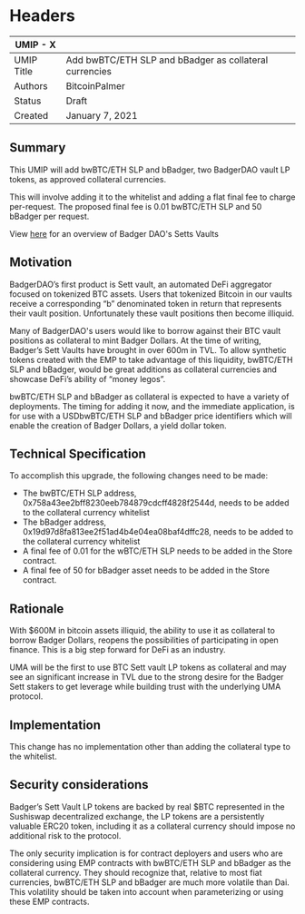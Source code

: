 # Headers

| UMIP - X |                                     |
| ---------- | ----------------------------------- |
| UMIP Title | Add bwBTC/ETH SLP and bBadger as collateral currencies |
| Authors    | BitcoinPalmer  |
| Status     | Draft                               |
| Created    | January 7, 2021                    |

## Summary


This UMIP will add bwBTC/ETH SLP and bBadger, two BadgerDAO vault LP tokens, as approved collateral currencies. 

 This will involve adding it to the whitelist and adding a flat final fee to charge per-request. The proposed final fee is 0.01 bwBTC/ETH SLP and 50 bBadger per request.

View [here](https://badgerdao.medium.com/sett-vault-user-guide-9040b2f4b7a4) for an overview of Badger DAO's Setts Vaults

## Motivation

BadgerDAO’s first product is Sett vault, an automated DeFi aggregator focused on tokenized BTC assets. Users that tokenized Bitcoin in our vaults receive a corresponding “b” denominated token in return that represents their vault position. Unfortunately these vault positions then become illiquid. 

Many of BadgerDAO's users would like to borrow against their BTC vault positions as collateral to mint Badger Dollars. At the time of writing, Badger’s Sett Vaults have brought in over 600m in TVL. To allow synthetic tokens created with the EMP to take advantage of this liquidity,  bwBTC/ETH SLP and bBadger, would be great additions as collateral currencies and showcase DeFi’s ability of “money legos”.

bwBTC/ETH SLP and bBadger as collateral is expected to have a variety of deployments. The timing for adding it now, and the immediate application, is for use with a USDbwBTC/ETH SLP and bBadger price identifiers which will enable the creation of Badger Dollars, a yield dollar token. 

## Technical Specification

To accomplish this upgrade, the following changes need to be made:

- The bwBTC/ETH SLP address, 0x758a43ee2bff8230eeb784879cdcff4828f2544d, needs to be added to the collateral currency whitelist 
- The bBadger address, 0x19d97d8fa813ee2f51ad4b4e04ea08baf4dffc28, needs to be added to the collateral currency whitelist 
- A final fee of 0.01 for the wBTC/ETH SLP needs to be added in the Store contract.
- A final fee of 50 for bBadger asset needs to be added in the Store contract.




## Rationale

With $600M in bitcoin assets illiquid, the ability to use it as collateral to borrow Badger Dollars, reopens the possibilities of participating in open finance. This is a big step forward for DeFi as an industry. 

UMA will be the first to use BTC Sett vault LP tokens as collateral and may see an significant increase in TVL due to the strong desire for the Badger Sett stakers to get leverage while building trust with the underlying UMA protocol. 


## Implementation

This change has no implementation other than adding the collateral type to the whitelist.

## Security considerations

Badger’s Sett Vault LP tokens are backed by real $BTC represented in the Sushiswap decentralized exchange, the LP tokens are a persistently valuable ERC20 token, including it as a collateral currency should impose no additional risk to the protocol.

The only security implication is for contract deployers and users who are considering using EMP contracts with bwBTC/ETH SLP and bBadger as the collateral currency. They should recognize that, relative to most fiat currencies, bwBTC/ETH SLP and bBadger are much more volatile than Dai. This volatility should be taken into account when parameterizing or using these EMP contracts.
